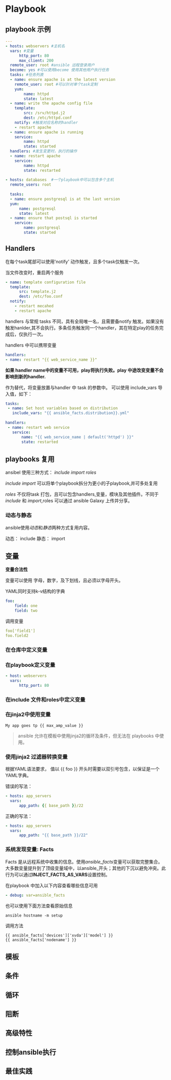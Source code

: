 # Playbook

## playbook 示例

```yaml
---
- hosts: webservers #主机名
  vars: #变量
      http_port: 80
      max_client: 200
  remote_user: root #ansible 远程登录用户
  become: yes #可以使用become 使用其他用户执行任务
  tasks: #任务列表
  - name: ensure apache is at the latest version
    remote_user: root #可以针对单个task定制
    yum:
        name: httpd
        state: latest
  - name: write the apache config file
    template:
        src: /srv/httpd.j2
        dest: /etc/httpd.conf
    notify: #触发对应名称的handler
    - restart apache
  - name: ensure apache is running
    service:
        name: httpd
        state: started
  handlers: #发生变更时，执行的操作
  - name: restart apache
    service:
        name: httpd
        state: restarted
        
- hosts: databases  #一个playbook中可以包含多个主机
  remote_users: root
  
  tasks:
  - name: ensure postgresql is at the last version
  yum: 
      name: postgresql
      state: latest
  - name: ensure that postsql is started
    service:
        name: postgresql
        state: started
```


## Handlers

在每个task尾部可以使用'notify' 动作触发，且多个task仅触发一次。

当文件改变时，重启两个服务

```yaml
- name: template configuration file
  template:
      src: template.j2
      dest: /etc/foo.conf
  notify:
    - restart mecahed
    - restart apache
```

handlers 与常规 tasks 不同，具有全局唯一名，且需要备notify 触发。如果没有触发hanlder,其不会执行。多条任务触发同一个handler，其在特定play的任务完成后，仅执行一次。


handlers 中可以携带变量

```yaml
handlers:
- name: restart "{{ web_service_name }}"
```

**如果 handler name中的变量不可用，play将执行失败。play 中途改变变量不会影响到新的handler.**

作为替代，将变量放置与handler 中 task 的参数中。 可以使用 include_vars 导入值，如下：

```yaml
tasks:
 - name: Set host variables based on distribution
   include_vars: "{{ ansible_facts.distribution}}.yml"
   
handlers:
 - name: restart web service
   service:
       name: "{{ web_service_name | default('httpd') }}"
       state: restarted
```

## playbooks 复用

ansibel 使用三种方式： *include* *import* *roles*

*include* *import* 可以将单个playbook拆分为更小的子playbook,并可多处复用

*roles* 不仅将task 打包，且可以包含handlers,变量，模块及其他插件。不同于*include* 和 *import*,roles 可以通过 ansible Galaxy 上传并分享。

### 动态与静态

ansible使用*动态*和*静态*两种方式复用内容。

动态： include
静态： import

## 变量

**变量合法性**

变量可以使用 字母，数字，及下划线，且必须以字母开头。

YAML同时支持k-v结构的字典

```yaml
foo:
    field: one
    field: two
```

调用变量

```yaml
foo['field1']
foo.field2
```

### 在仓库中定义变量

### 在playbook定义变量

```yaml
- host: webservers
  vars:
      http_port: 80
```

### 在include 文件和roles中定义变量

### 在jinja2中使用变量

 ```jinja2
 My app goes tp {{ max_amp_value }}
 ```

> ansible 允许在模板中使用jinja2的循环及条件，但无法在 playbooks 中使用。

### 使用jinja2 过滤器转换变量

根据YAML语法要求， 值以 {{ foo }} 开头时需要以双引号包含，以保证是一个YAML字典。

错误的写法：

```yaml
- hosts: app_servers
  vars:
      app_path: {{ base_path }}/22
```

正确的写法：

```yaml
- hosts: app_servers
  vars:
      app_path: "{{ base_path }}/22"
```

### 系统发现变量: Facts

Facts 是从远程系统中收集的信息。使用*ansible_facts*变量可以获取完整集合。大多数变量提升到了顶级变量域中，以ansible_开头；其他的下沉以避免冲突。此行为可以通过**INJECT_FACTS_AS_VARS**设置控制。

在playbook 中加入以下内容查看哪些信息可用

```yaml
- debug: var=ansible_facts
```

也可以使用下面方法查看原始信息

```shell
ansible hostname -m setup
```

调用方法

```jinja2
{{ ansible_facts['devices']['xvda']['model'] }}
{{ ansible_facts['nodename'] }}
```



## 模板

## 条件

## 循环

## 阻断

## 高级特性

## 控制ansible执行

## 最佳实践

